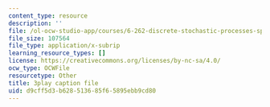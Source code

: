 ```yaml
---
content_type: resource
description: ''
file: /ol-ocw-studio-app/courses/6-262-discrete-stochastic-processes-spring-2011/d9cff5d3b628513685f65895ebb9cd80_hzJpaNcAoko.vtt
file_size: 107564
file_type: application/x-subrip
learning_resource_types: []
license: https://creativecommons.org/licenses/by-nc-sa/4.0/
ocw_type: OCWFile
resourcetype: Other
title: 3play caption file
uid: d9cff5d3-b628-5136-85f6-5895ebb9cd80
---
```

